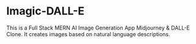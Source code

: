 # Imagic-DALL-E
This is a Full Stack MERN AI Image Generation App Midjourney &amp; DALL-E Clone. It creates images based on natural language descriptions.
